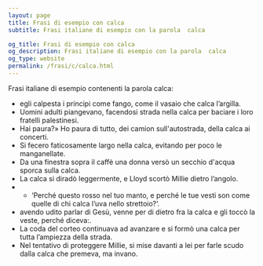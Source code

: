 ```yaml
---
layout: page
title: Frasi di esempio con calca 
subtitle: Frasi italiane di esempio con la parola  calca

og_title: Frasi di esempio con calca 
og_description: Frasi italiane di esempio con la parola  calca
og_type: website
permalink: /frasi/c/calca.html
---
```


Frasi italiane di esempio contenenti la parola calca:


- egli calpesta i principi come fango, come il vasaio che calca l’argilla.
- Uomini adulti piangevano, facendosi strada nella calca per baciare i loro fratelli palestinesi.
- Hai paura?» Ho paura di tutto, dei camion sull'autostrada, della calca ai concerti.
- Si fecero faticosamente largo nella calca, evitando per poco le manganellate.
- Da una finestra sopra il caffè una donna versò un secchio d'acqua sporca sulla calca.
- La calca si diradò leggermente, e Lloyd scortò Millie dietro l’angolo.
- - ‘Perché questo rosso nel tuo manto, e perché le tue vesti son come quelle di chi calca l’uva nello strettoio?’.
- avendo udito parlar di Gesù, venne per di dietro fra la calca e gli toccò la veste, perché diceva:.
- La coda del corteo continuava ad avanzare e si formò una calca per tutta l’ampiezza della strada.
- Nel tentativo di proteggere Millie, si mise davanti a lei per farle scudo dalla calca che premeva, ma invano.
